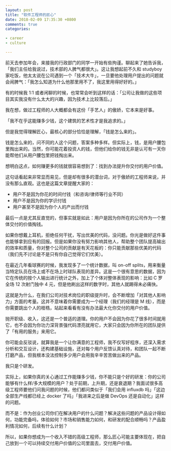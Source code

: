 ```yaml
---
layout: post
title: "软件工程师的匠心"
date: 2018-02-09 17:35:30 +0800
comments: true
categories:

- career
- culture

---
```


前天去参加年会，来接我的行政部门的同学一开始有些拘谨。聊起来了她告诉我，「我们主任给我说过，技术部的人脾气都很大」。这让我想起前不久和 studyboy 家吃饭，他太太说在公司遇到一个「技术大牛」，一旦要他处理用户提出的问题就会闹脾气：「我怎么知道为什么他那里用不了，我这里用得好好的。」

有的时候我 1:1 或者闲聊的时候，也常常会听到这样的话：「公司让我做的这些项目其实我没有什么太大的兴趣，因为技术上比较落后。」

我在想，做过工程师的人大概都会有这份「手艺人」的傲娇，它本来是好事。

「我不在乎这能赚多少钱，这个建筑的艺术性才是我追求的。」

但是我觉得理解匠心，最核心的部分恰恰是理解，「钱是怎么来的」。

钱是怎么来的，问不同的人这个问题，答案多种多样。但实际上，钱，是用户腰包里掏出来的。当然，你可能花着投资人的钱，但他们给你的钱无非是认可有一天你能帮他们从用户腰包里把钱掏出来。

想明白这点，如何赚更多的钱就很容易想到了：找到办法提升你交付的用户价值。

这句话看起来非常显而易见，但是却有很多的潜台词，对于傲娇的工程师来说，并没有那么直观。这也是这篇文章提醒大家的：

* 用户不是因为你花的时间付钱（和咨询/律师等行业不同）
* 用户不是因为你的学识付钱
* 用户甚至不是因为你个人的产出而付钱

最后一点是尤其反直觉的，但事实就是如此：用户是因为你所在的公司作为一个整体交付的价值掏钱。

如果你想戴上耳机，拒绝任何干扰，写出优美的代码，没问题。你光是做好这件事也能够拿到应有的回报。但是如果你没有努力影响其他人，帮助整个团队提高输出的效率和质量，你对整个公司的贡献是有天花板的：你只能贡献那些优美的代码（我们先不讨论是不是只有你自己觉得它们优美）。

在最近几年看球赛的时候，我发现多了一个统计数据，叫 on-off splits，用来衡量当特定队员在场上或不在场上时球队表现的差异。这是一个很有意思的数据，因为它在传统的按个人输出进行统计之外，加上了个体对整体表现的影响：比如 C 罗全场 12 次射门独中 4 元，但是他刷出这样的数字时，其他人就踢得未必痛快。

这就是为什么，在我们公司对技术岗位的职级提升时，会不断增加「对其他人影响力」方面的考量。这并不意味着你需要成为一个经理（我们的经理是 M 线），而是你需要跳出个人的桎梏，站起来看看有没有办法最大化你交付的用户价值。

抛开职级、收入，这还是一个普适的道理。你的用户不会因为你花了很多时间就用它，也不会因为你功力深背景强代码漂亮就用它，大家只会因为你所在的团队提供了「有用的服务」来用它。

你可能会反驳说，就算我是一个让你满意的工程师，我不仅写好程序，还深入需求分析和交互设计，还构建基础设施，还对每个用户反馈认真对待，和团队一起不断打磨产品，但我根本没法控制多少用户会用我辛辛苦苦做出来的产品。

我只是个研发。

实际上，如果你真的关心通过工作能赚多少钱，你不能只是个好的研发：你的公司能够有什么样/多大规模的用户？处于前期，上升期，还是衰退期？我面试很多高级工程师要他们问我问题的时候，他们都问类似于「我们会用 influxdb 吗」「这边全部生产线都已经上 docker 了吗」「我进来之后是做 DevOps 还是自动化」这样的问题。

而不是：作为创业公司你们在解决用户的什么问题？解决这些问题的产品设计得如何，功能完备吗，体验如何？市场和销售能力如何，和研发的配合顺畅吗？产品盈利情况如何，后续有什么计划？

所以，如果你想成为一个收入不错的高级工程师，那么匠心可能主要体现在，把自己放到一个可以持续交付用户价值的公司里面去，交付用户价值。


